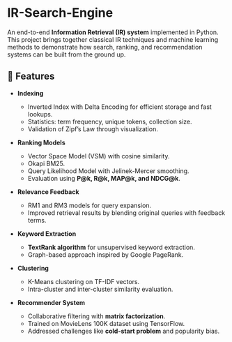 # IR-Search-Engine

An end-to-end **Information Retrieval (IR) system** implemented in Python.  
This project brings together classical IR techniques and machine learning methods to demonstrate how search, ranking, and recommendation systems can be built from the ground up.

## 🚀 Features

- **Indexing**
  - Inverted Index with Delta Encoding for efficient storage and fast lookups.
  - Statistics: term frequency, unique tokens, collection size.
  - Validation of Zipf’s Law through visualization.

- **Ranking Models**
  - Vector Space Model (VSM) with cosine similarity.
  - Okapi BM25.
  - Query Likelihood Model with Jelinek-Mercer smoothing.
  - Evaluation using **P@k, R@k, MAP@k, and NDCG@k**.

- **Relevance Feedback**
  - RM1 and RM3 models for query expansion.
  - Improved retrieval results by blending original queries with feedback terms.

- **Keyword Extraction**
  - **TextRank algorithm** for unsupervised keyword extraction.
  - Graph-based approach inspired by Google PageRank.

- **Clustering**
  - K-Means clustering on TF-IDF vectors.
  - Intra-cluster and inter-cluster similarity evaluation.

- **Recommender System**
  - Collaborative filtering with **matrix factorization**.
  - Trained on MovieLens 100K dataset using TensorFlow.
  - Addressed challenges like **cold-start problem** and popularity bias.

